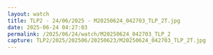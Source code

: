 ```yaml
---
layout: watch
title: TLP2 - 24/06/2025 - M20250624_042703_TLP_2T.jpg
date: 2025-06-24 04:27:03
permalink: /2025/06/24/watch/M20250624_042703_TLP_2
capture: TLP2/2025/202506/20250623/M20250624_042703_TLP_2T.jpg
---
```

